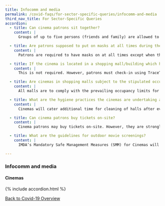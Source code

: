 ```yaml
---
title: Infocomm and media
permalink: /covid-faqs/for-sector-specific-queries/infocomm-and-media
third_nav_title: For Sector-Specific Queries
accordion:
  - title: Can cinema patrons sit together?
    content: |
      Groups of up to five persons (friends and family) are allowed to book tickets to sit together. Cinemas must ensure there is a 1 metre distance between different groups.

  - title: Are patrons supposed to put on masks at all times during the movie? Can they eat during the movie?
    content: |
      Patrons are required to have masks on at all times except when they are consuming food and beverages inside the cinema hall. After eating/drinking, patrons should put masks back on. Cinema patrons are strongly encouraged to pre-order food and beverages online and collect the purchase on-site.

  - title: If the cinema is located in a shopping mall/building which has conducted temperature checks at its entrance, does this need to be repeated at the cinema entrance?
    content: |
      This is not required. However, patrons must check-in using TraceTogether/SafeEntry at the cinema entrance.

  - title: Are cinemas in shopping malls subject to the stipulated occupancy limit of malls?
    content: |
      All malls are to comply with the prevailing occupancy limits for shopping malls.. While cinemas are not subject to such a limit, operators may wish to remind patrons to enter the mall early so as to avoid having to wait to enter the mall. There is no separate or special entry into the mall for cinema patrons – they must join the queue like every other mall visitor.

  - title: What are the hygiene practices the cinemas are undertaking as part of the reopening?
    content: |
      Cinemas will cater additional time for cleaning of halls after every screening. There will be increased cleaning and disinfection of high touch point areas e.g. service counters, toilets, ticketing machines etc.

  - title: Can cinema patrons buy tickets on-site?
    content: |
      Cinema patrons may buy tickets on-site. However, they are strongly encouraged to book their tickets online and in advance, to avoid queues at the cinemas. For on-site purchases, cashless or contactless payments are strongly encouraged.

  - title: What are the guidelines for outdoor movie screenings?
    content: |
      IMDA’s Mandatory Safe Management Measures (SMM) for Cinemas will apply alongside with STB’s set of SMMs for events. STB’s SMM will be published at a later time.

---
```


### Infocomm and media

#### Cinemas

{% include accordion.html %}

[Back to Covid-19 Overview](/covid/)
